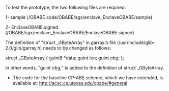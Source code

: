 To test the prototype, the two following files are required:

1- sample (/OBABE code/OBABE/sgx/enclave_EnclaveOBABE/sample)

2- EnclaveOBABE.signed (/OBABE/sgx/enclave_EnclaveOBABE/EnclaveOBABE.signed)

The definition of "struct _GByteArray" in garray.h file (/usr/include/glib-2.0/glib/garray.h) needs to be changed as follows:

struct _GByteArray
{
  guint8 *data;
  guint	  len;
  guint   obg;
};

In other words, "guint obg;" is added to the definition of struct _GByteArray. 


* The code for the baseline CP-ABE scheme, which we have extended, is available at:
http://acsc.cs.utexas.edu/cpabe/#general
